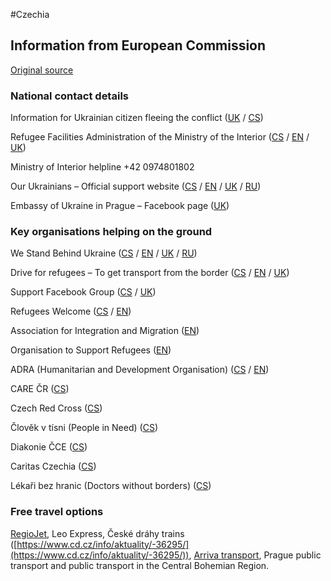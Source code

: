 #Czechia

## Information from European Commission

[Original source ](https://ec.europa.eu/info/strategy/priorities-2019-2024/stronger-europe-world/eu-solidarity-ukraine/eu-assistance-ukraine/information-people-fleeing-war-ukraine)

### National contact details

Information for Ukrainian citizen fleeing the conflict ([UK](https://www.mvcr.cz/clanek/informace-pro-obcany-ukrajiny.aspx?q=Y2hudW09Mg%3d%3d) / [CS](https://www.mvcr.cz/clanek/informace-pro-obcany-ukrajiny.aspx))

Refugee Facilities Administration of the Ministry of the Interior ([CS](http://www.suz.cz/informace-pro-obcany-ukrajiny-%d1%96%d0%bd%d1%84%d0%be%d1%80%d0%bc%d0%b0%d1%86%d1%96%d1%8f-%d0%b4%d0%bb%d1%8f-%d0%b3%d1%80%d0%be%d0%bc%d0%b0%d0%b4%d1%8f%d0%bd-%d1%83%d0%ba%d1%80%d0%b0%d1%97%d0%bd/) / [EN](https://www.suz.cz/en/) / [UK](http://www.suz.cz/informace-pro-obcany-ukrajiny-%d1%96%d0%bd%d1%84%d0%be%d1%80%d0%bc%d0%b0%d1%86%d1%96%d1%8f-%d0%b4%d0%bb%d1%8f-%d0%b3%d1%80%d0%be%d0%bc%d0%b0%d0%b4%d1%8f%d0%bd-%d1%83%d0%ba%d1%80%d0%b0%d1%97%d0%bd/))

Ministry of Interior helpline +42 0974801802

Our Ukrainians – Official support website ([CS](https://www.nasiukrajinci.cz/cs/) / [EN](https://www.nasiukrajinci.cz/en/) / [UK](https://www.nasiukrajinci.cz/ua/) / [RU](https://www.nasiukrajinci.cz/ru/))

Embassy of Ukraine in Prague – Facebook page ([UK](https://www.facebook.com/UkraineEmbassyinCzechia/))

### Key organisations helping on the ground

We Stand Behind Ukraine ([CS](https://www.stojimezaukrajinou.cz/) / [EN](https://www.stojimezaukrajinou.cz/en) / [UK](https://www.stojimezaukrajinou.cz/ua) / [RU](https://www.stojimezaukrajinou.cz/ru))

Drive for refugees – To get transport from the border ([CS](https://doprava.plnu.cz/for-refugees/) / [EN](https://doprava.plnu.cz/for-refugees/) / [UK](https://doprava.plnu.cz/for-refugees/))

Support Facebook Group ([CS](https://www.facebook.com/groups/916631172299307) / [UK](https://www.facebook.com/groups/916631172299307))

Refugees Welcome ([CS](https://uprchlici-vitejte.cz/) / [EN](https://uprchlici-vitejte.cz/))

Association for Integration and Migration ([EN](https://www.migrace.com/en/))

Organisation to Support Refugees ([EN](https://www.opu.cz/en/))

ADRA (Humanitarian and Development Organisation) ([CS](https://adra.cz/aktualita/jsme-pripraveni-pomahat-organizace-adra-vypisuje-sbirku-na-pomoc-lidem-na-ukrajine/) / [EN](https://adra.cz/en/))

CARE ČR ([CS](https://care.cz/pomocukrajine/))

Czech Red Cross ([CS](https://www.cervenykriz.eu/aktuality/ukrajina-prevzata-dalsi-pomoc))

Člověk v tísni (People in Need) ([CS](https://www.clovekvtisni.cz/clovek-v-tisni-pomuze-ukrajine-8549gp))

Diakonie ČCE ([CS](http://www.diakoniespolu.cz/))

Caritas Czechia ([CS](https://svet.charita.cz/podporte-nas-hprs/charita-pro-ukrajinu/))

Lékaři bez hranic (Doctors without borders) ([CS](https://www.lekari-bez-hranic.cz/ukrajina))

### Free travel options

[RegioJet](https://novy.regiojet.cz/ukrajina), Leo Express, České dráhy trains ([https://www.cd.cz/info/aktuality/-36295/](https://www.cd.cz/info/aktuality/-36295/)), [Arriva transport](https://www.arriva.cz/), Prague public transport and public transport in the Central Bohemian Region.
